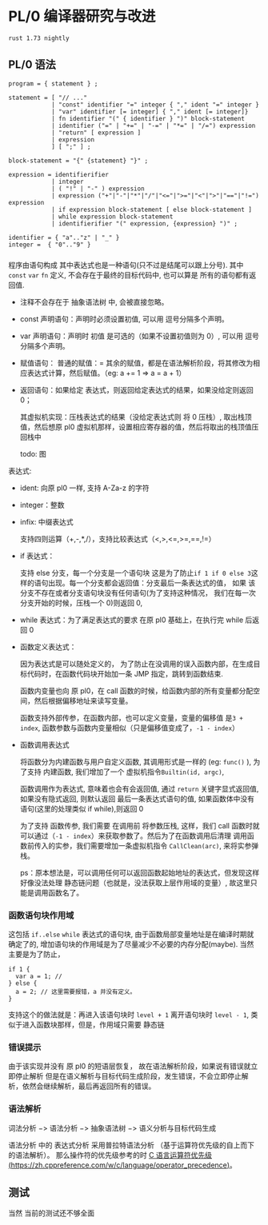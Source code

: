 # PL/0 编译器研究与改进

```text
rust 1.73 nightly
```

## PL/0 语法

```ebnf
program = { statement } ;

statement = [ "// ..."
            | "const" identifier "=" integer { "," ident "=" integer }
            | "var" identifier [= integer] { "," ident [= integer]}
            | fn identifier "(" { identifier } ")" block-statement
            | identifier ("=" | "+=" | "-=" | "*=" | "/=") expression
            | "return" [ expression ]
            | expression
            ] [ ";" ] ;

block-statement = "{" {statement} "}" ;

expression = identifierifier
            | integer
            | ( "!" | "-" ) expression
            | expression ("+"|"-"|"*"|"/"|"<="|">="|"<"|">"|"=="|"!=") expression
            | if expression block-statement [ else block-statement ]
            | while expression block-statement
            | identifierifier "(" expression, {expression} ")" ;

identifier = { "a".."z" | "_" }
integer =  { "0".."9" }
```

###

程序由语句构成 其中表达式也是一种语句(只不过是结尾可以跟上分号). 其中 `const` `var` `fn` 定义, 不会存在于最终的目标代码中, 也可以算是 所有的语句都有返回值.

- 注释不会存在于 抽象语法树 中, 会被直接忽略。
- const 声明语句：声明时必须设置初值, 可以用 逗号分隔多个声明。
- var 声明语句：声明时 初值 是可选的（如果不设置初值则为 0）, 可以用 逗号分隔多个声明。
- 赋值语句：
  普通的赋值：=
  其余的赋值，都是在语法解析阶段，将其修改为相应表达式计算，然后赋值。（eg: a += 1 => a = a + 1）
- 返回语句：如果给定 表达式，则返回给定表达式的结果，如果没给定则返回 0；

  其虚拟机实现：压栈表达式的结果（没给定表达式则 将 0 压栈）, 取出栈顶值，然后想原 pl0 虚拟机那样，设置相应寄存器的值，然后将取出的栈顶值压回栈中

  todo: 图

表达式:

- ident: 向原 pl0 一样, 支持 A-Za-z 的字符
- integer：整数
- infix: 中缀表达式

  支持四则运算（+,-,\*,/），支持比较表达式（<,>,<=,>=,==,!=）

- if 表达式：

  支持 else 分支，每一个分支是一个语句块 这是为了防止`if 1 if 0 else 3`这样的语句出现。每一个分支都会返回值：分支最后一条表达式的值， 如果 该分支不存在或者分支语句块没有任何语句(为了支持这种情况， 我们在每一次分支开始的时候，压栈一个 0)则返回 0,

- while 表达式：为了满足表达式的要求 在原 pl0 基础上，在执行完 while 后返回 0

- 函数定义表达式：

  因为表达式是可以随处定义的， 为了防止在没调用的误入函数内部，在生成目标代码时，在函数代码块开始加一条 JMP 指定，跳转到函数结束.

  函数内变量也向 原 pl0，在 call 函数的时候，给函数内部的所有变量都分配空间，然后根据偏移地址来读写变量。

  函数支持外部传参，在函数内部，也可以定义变量，变量的偏移值 是`3 + index`, 函数参数与函数内变量相似（只是偏移值变成了，`-1 - index`）

- 函数调用表达式

  将函数分为内建函数与用户自定义函数, 其调用形式是一样的 (eg: `func()` ), 为了支持 内建函数, 我们增加了一个 虚拟机指令`Builtin(id, argc)`,

  函数调用作为表达式, 意味着也会有会返回值, 通过 `return` 关键字显式返回值, 如果没有隐式返回, 则默认返回 最后一条表达式语句的值, 如果函数体中没有语句(这里的处理类似 if while),则返回 0

  为了支持 函数传参, 我们需要 在调用前 将参数压栈, 这样，我们 call 函数时就可以通过（`-1 - index`）来获取参数了。然后为了在函数调用后清理 调用函数前传入的实参，我们需要增加一条虚拟机指令 `CallClean(arc)`, 来将实参弹栈。

  ps：原本想法是，可以调用任何可以返回函数起始地址的表达式，但发现这样好像没法处理 静态链问题（也就是，没法获取上层作用域的变量）, 故这里只能是调用函数名了。

### 函数语句块作用域

这包括 `if..else` `while` 表达式的语句块, 由于函数局部变量地址是在编译时期就确定了的, 增加语句块的作用域是为了尽量减少不必要的内存分配(maybe). 当然主要是为了防止，

```
if 1 {
  var a = 1; //
} else {
  a = 2; // 这里需要报错，a 并没有定义。
}
```

支持这个的做法就是：再进入该语句块时 `level + 1` 离开语句块时 `level - 1`, 类似于进入函数块那样，但是，作用域只需要 静态链

### 错误提示

由于该实现并没有 原 pl0 的短语层恢复， 故在语法解析阶段，如果说有错误就立即停止解析
但是在语义解析与目标代码生成阶段，发生错误，不会立即停止解析，依然会继续解析，最后再返回所有的错误。

### 语法解析

词法分析 $->$ 语法分析 $->$ 抽象语法树 $->$ 语义分析与目标代码生成

语法分析 中的 表达式分析 采用普拉特语法分析 （基于运算符优先级的自上而下的语法解析）。
那么操作符的优先级参考的时 [C 语言运算符优先级(https://zh.cppreference.com/w/c/language/operator_precedence)](https://zh.cppreference.com/w/c/language/operator_precedence)。

## 测试

当然 当前的测试还不够全面

